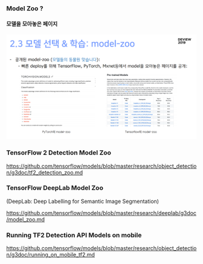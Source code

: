 ### Model Zoo ?

#### 모델을 모아놓은 페이지

<img src="./images/스크린샷, 2021-05-20 03-58-52.png" alt="스크린샷, 2021-05-20 03-58-52" style="zoom:67%;" />

### TensorFlow 2 Detection Model Zoo

https://github.com/tensorflow/models/blob/master/research/object_detection/g3doc/tf2_detection_zoo.md

### TensorFlow DeepLab Model Zoo

(DeepLab: Deep Labelling for Semantic Image Segmentation)

https://github.com/tensorflow/models/blob/master/research/deeplab/g3doc/model_zoo.md

### Running TF2 Detection API Models on mobile

https://github.com/tensorflow/models/blob/master/research/object_detection/g3doc/running_on_mobile_tf2.md
